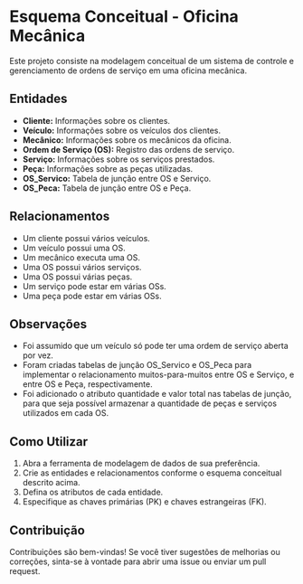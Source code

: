 # Esquema Conceitual - Oficina Mecânica

Este projeto consiste na modelagem conceitual de um sistema de controle e gerenciamento de ordens de serviço em uma oficina mecânica.

## Entidades

* **Cliente:** Informações sobre os clientes.
* **Veículo:** Informações sobre os veículos dos clientes.
* **Mecânico:** Informações sobre os mecânicos da oficina.
* **Ordem de Serviço (OS):** Registro das ordens de serviço.
* **Serviço:** Informações sobre os serviços prestados.
* **Peça:** Informações sobre as peças utilizadas.
* **OS_Servico:** Tabela de junção entre OS e Serviço.
* **OS_Peca:** Tabela de junção entre OS e Peça.

## Relacionamentos

* Um cliente possui vários veículos.
* Um veículo possui uma OS.
* Um mecânico executa uma OS.
* Uma OS possui vários serviços.
* Uma OS possui várias peças.
* Um serviço pode estar em várias OSs.
* Uma peça pode estar em várias OSs.

## Observações

* Foi assumido que um veículo só pode ter uma ordem de serviço aberta por vez.
* Foram criadas tabelas de junção OS_Servico e OS_Peca para implementar o relacionamento muitos-para-muitos entre OS e Serviço, e entre OS e Peça, respectivamente.
* Foi adicionado o atributo quantidade e valor total nas tabelas de junção, para que seja possível armazenar a quantidade de peças e serviços utilizados em cada OS.

## Como Utilizar

1.  Abra a ferramenta de modelagem de dados de sua preferência.
2.  Crie as entidades e relacionamentos conforme o esquema conceitual descrito acima.
3.  Defina os atributos de cada entidade.
4.  Especifique as chaves primárias (PK) e chaves estrangeiras (FK).

## Contribuição

Contribuições são bem-vindas! Se você tiver sugestões de melhorias ou correções, sinta-se à vontade para abrir uma issue ou enviar um pull request.
